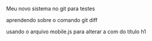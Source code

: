 Meu novo sistema no git para testes


aprendendo sobre o comando git diff

usando o arquivo mobile.js para alterar a com do título h1